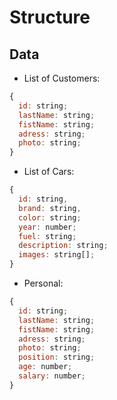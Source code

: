 # Structure

## Data
* List of Customers:

```javascript
{
  id: string;
  lastName: string;
  fistName: string;
  adress: string;
  photo: string;
}
```

* List of Cars:
```javascript
{
  id: string,
  brand: string,
  color: string;
  year: number;
  fuel: string;
  description: string;
  images: string[];
}
```

* Personal:
```javascript
{
  id: string;
  lastName: string;
  fistName: string;
  adress: string;
  photo: string;
  position: string;
  age: number;
  salary: number;
}

```

